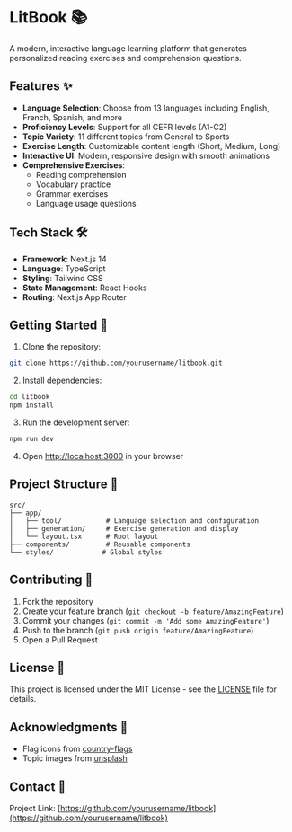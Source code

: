# LitBook 📚

A modern, interactive language learning platform that generates personalized reading exercises and comprehension questions.

## Features ✨

- **Language Selection**: Choose from 13 languages including English, French, Spanish, and more
- **Proficiency Levels**: Support for all CEFR levels (A1-C2)
- **Topic Variety**: 11 different topics from General to Sports
- **Exercise Length**: Customizable content length (Short, Medium, Long)
- **Interactive UI**: Modern, responsive design with smooth animations
- **Comprehensive Exercises**:
  - Reading comprehension
  - Vocabulary practice
  - Grammar exercises
  - Language usage questions

## Tech Stack 🛠

- **Framework**: Next.js 14
- **Language**: TypeScript
- **Styling**: Tailwind CSS
- **State Management**: React Hooks
- **Routing**: Next.js App Router

## Getting Started 🚀

1. Clone the repository:

```bash
git clone https://github.com/yourusername/litbook.git
```

2. Install dependencies:

```bash
cd litbook
npm install
```

3. Run the development server:

```bash
npm run dev
```

4. Open [http://localhost:3000](http://localhost:3000) in your browser

## Project Structure 📁

```
src/
├── app/
│   ├── tool/           # Language selection and configuration
│   ├── generation/     # Exercise generation and display
│   └── layout.tsx      # Root layout
├── components/         # Reusable components
└── styles/            # Global styles
```

## Contributing 🤝

1. Fork the repository
2. Create your feature branch (`git checkout -b feature/AmazingFeature`)
3. Commit your changes (`git commit -m 'Add some AmazingFeature'`)
4. Push to the branch (`git push origin feature/AmazingFeature`)
5. Open a Pull Request

## License 📝

This project is licensed under the MIT License - see the [LICENSE](LICENSE) file for details.

## Acknowledgments 🙏

- Flag icons from [country-flags](https://flaticon.com)
- Topic images from [unsplash](https://flaticon.com)

## Contact 📧

Project Link: [https://github.com/yourusername/litbook](https://github.com/yourusername/litbook)
